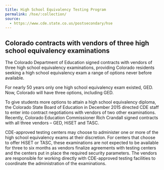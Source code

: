 ```yaml
---
title: High School Equivalency Testing Program
permalink: /hse/:collection/
source:
  - https://www.cde.state.co.us/postsecondary/hse
---
```

## Colorado contracts with vendors of three high school equivalency examinations

The Colorado Department of Education signed contracts with vendors of three high school equivalency examinations, providing Colorado residents seeking a high school equivalency exam a range of options never before available.

For nearly 50 years only one high school equivalency exam existed, GED. Now, Colorado will have three options, including GED.

To give students more options to attain a high school equivalency diploma, the Colorado State Board of Education in December 2015 directed CDE staff to enter into contract negotiations with vendors of two other examinations. Recently, Colorado Education Commissioner Rich Crandall signed contracts with all three vendors – GED, HiSET and TASC.

CDE-approved testing centers may choose to administer one or more of the high school equivalency exams at their discretion. For centers that choose to offer HiSET or TASC, these examinations are not expected to be available for three to six months as vendors finalize agreements with testing centers and the centers put in place the required security parameters. The vendors are responsible for working directly with CDE-approved testing facilities to coordinate the administration of the examinations.